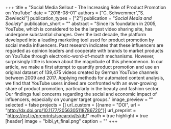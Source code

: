 +++
title = "Social Media Sellout - The Increasing Role of Product Promotion on YouTube"
date = "2018-08-01"
authors = ["C. Schwemmer","S. Ziewiecki"]
publication_types = ["2"]
publication = "_Social Media and Society_"
publication_short = ""
abstract = "Since its foundation in 2005, YouTube, which is considered to be the largest video sharing site, has undergone substantial changes. Over the last decade, the platform developed into a leading marketing tool used for product promotion by social media influencers. Past research indicates that these influencers are regarded as opinion leaders and cooperate with brands to market products on YouTube through electronic-word-of-mouth mechanisms. However, surprisingly little is known about the magnitude of this phenomenon. In our article, we make a first attempt to quantify product promotion and use an original dataset of 139,475 videos created by German YouTube channels between 2009 and 2017. Applying methods for automated content analysis, we find that YouTube users indeed are confronted with an ever-growing share of product promotion, particularly in the beauty and fashion sector. Our findings fuel concerns regarding the social and economic impact of influencers, especially on younger target groups."
image_preview = ""
selected = false
projects = []
url_custom = [{name = "DOI", url = "http://dx.doi.org/10.1177/2056305118786720"}]
url_preprint = "https://osf.io/preprints/socarxiv/tskjb/"
math = true
highlight = true
[header]
image = "bibi_yt_final.png"
caption = ""
+++

